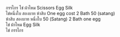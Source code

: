 กรรไกร ไข่ ผ้าไหม Scissors Egg Silk  
ไข่หนึ่งใบ สองบาท ห้าสิบ One egg cost 2 Bath 50 (satang)  
ห้าสิบ สองบาท หนึ่งใบ 50 (Satang) 2 Bath one egg  
ไข่ ผ้าไหม Egg Silk  
ไข่ กรรไกร  
